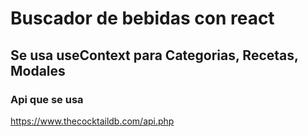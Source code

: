 # Buscador de bebidas con react

## Se usa useContext para Categorias, Recetas, Modales

### Api que se usa
https://www.thecocktaildb.com/api.php